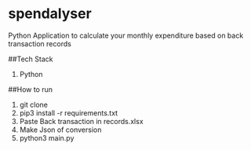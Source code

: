 # spendalyser
Python Application to calculate your monthly expenditure based on back transaction records


##Tech Stack
1. Python

##How to run
1. git clone
2. pip3 install -r requirements.txt
3. Paste Back transaction in records.xlsx
4. Make Json of conversion
5. python3 main.py